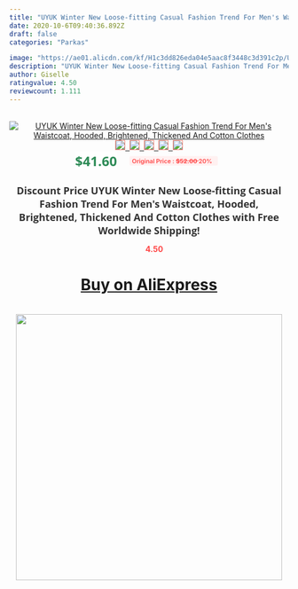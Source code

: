 ```yaml
---
title: "UYUK Winter New Loose-fitting Casual Fashion Trend For Men's Waistcoat, Hooded, Brightened, Thickened And Cotton Clothes"
date: 2020-10-6T09:40:36.892Z
draft: false
categories: "Parkas"

image: "https://ae01.alicdn.com/kf/H1c3dd826eda04e5aac8f3448c3d391c2p/UYUK-Winter-New-Loose-fitting-Casual-Fashion-Trend-For-Men-s-Waistcoat-Hooded-Brightened-Thickened-And.jpg"
description: "UYUK Winter New Loose-fitting Casual Fashion Trend For Men's Waistcoat, Hooded, Brightened, Thickened And Cotton Clothes"
author: Giselle
ratingvalue: 4.50
reviewcount: 1.111
---
```

<br>
<div style="text-align: center;">
<a href="https://s.click.aliexpress.com/e/_AXSKOv" target="_blank" rel="nofollow noopener noreferrer"><img alt="UYUK Winter New Loose-fitting Casual Fashion Trend For Men's Waistcoat, Hooded, Brightened, Thickened And Cotton Clothes" class="magnifier-image" src="https://ae01.alicdn.com/kf/H1c3dd826eda04e5aac8f3448c3d391c2p/UYUK-Winter-New-Loose-fitting-Casual-Fashion-Trend-For-Men-s-Waistcoat-Hooded-Brightened-Thickened-And.jpg_640x640.jpg">
<br>
<img style="border:1px solid salmon" src="https://ae01.alicdn.com/kf/H1c3dd826eda04e5aac8f3448c3d391c2p/UYUK-Winter-New-Loose-fitting-Casual-Fashion-Trend-For-Men-s-Waistcoat-Hooded-Brightened-Thickened-And.jpg_120x120.jpg">&nbsp;&nbsp;<img style="border:1px solid salmon" src="https://ae01.alicdn.com/kf/H4f81d163f1684bf6aadbfb698cfda389L/UYUK-Winter-New-Loose-fitting-Casual-Fashion-Trend-For-Men-s-Waistcoat-Hooded-Brightened-Thickened-And.jpg_120x120.jpg">&nbsp;&nbsp;<img style="border:1px solid salmon" src="https://ae01.alicdn.com/kf/H2d99f8dac9644d1c9c71bf18a4fa0728g/UYUK-Winter-New-Loose-fitting-Casual-Fashion-Trend-For-Men-s-Waistcoat-Hooded-Brightened-Thickened-And.jpg_120x120.jpg">&nbsp;&nbsp;<img style="border:1px solid salmon" src="https://ae01.alicdn.com/kf/H500916e9ed9b4dfcaf75d309d6deb0392/UYUK-Winter-New-Loose-fitting-Casual-Fashion-Trend-For-Men-s-Waistcoat-Hooded-Brightened-Thickened-And.jpg_120x120.jpg">&nbsp;&nbsp;<img style="border:1px solid salmon" src="https://ae01.alicdn.com/kf/Hd0866de02308462b9efdf64faddba9f7C/UYUK-Winter-New-Loose-fitting-Casual-Fashion-Trend-For-Men-s-Waistcoat-Hooded-Brightened-Thickened-And.jpg_120x120.jpg"></a></div><br0>
<div style="text-align: center;"><span style="background-color: white; border: 0px; box-sizing: border-box; color: seagreen; display: inline-block; font-family: &quot;open sans&quot; , &quot;arial&quot; , &quot;helvetica&quot; , sans-serif , &quot;heiti&quot;; font-size: 24px; font-stretch: inherit; font-weight: 700; line-height: inherit; margin: 0px 10px 0px 0px; padding: 0px; vertical-align: middle;">$41.60 </span>
<span style="background: rgb(255 , 241 , 241); border-radius: 3px; border: 0px; box-sizing: border-box; color: #ff4747; display: inline-block; font-family: inherit; font-size: 12px; font-stretch: inherit; font-style: inherit; font-variant: inherit; font-weight: 600; line-height: inherit; margin: 0px; padding: 2px 5px; transform: scale(0.9); vertical-align: middle;">Original Price : <b style="text-decoration: line-through;">$52.00 </b> 20%&nbsp;&nbsp;</span></div>
<h1 style="color: #333333; display: inline-block; font-family: &quot;open sans&quot; , &quot;arial&quot; , &quot;helvetica&quot; , sans-serif , &quot;heiti&quot;; font-size: 18px; font-stretch: inherit; font-weight: 700; text-align: center;">Discount Price UYUK Winter New Loose-fitting Casual Fashion Trend For Men's Waistcoat, Hooded, Brightened, Thickened And Cotton Clothes with Free Worldwide Shipping!</h1>
<div style="color: #ff4747; text-align: center;">
<img src="https://4.bp.blogspot.com/-M0ZcTcb-5uY/XleCXlxnR4I/AAAAAAAAAEc/OrjgMkXV1oMQFaCRZj5HQwOCBcu3w1FegCPcBGAYYCw/s1600/star.png" style="height: 15px;">&nbsp;<b>4.50</b></div>
<div class="button_cont" align="center"><a class="buynow_a" href="https://s.click.aliexpress.com/e/_AXSKOv" target="_blank" rel="nofollow noopener noreferrer"><H1>Buy on AliExpress</H1></a></div><br>
<div class="separator" style="clear: both; text-align: center;">
<img src="https://lh3.googleusercontent.com/-pTy5HemUv9M/XlePHvY0dAI/AAAAAAAAAE4/0nX5iRUoIWY8eMW9Dpxeirr157OZliDIgCLcBGAsYHQ/s1600/badge.gif" width="480">
</div>

